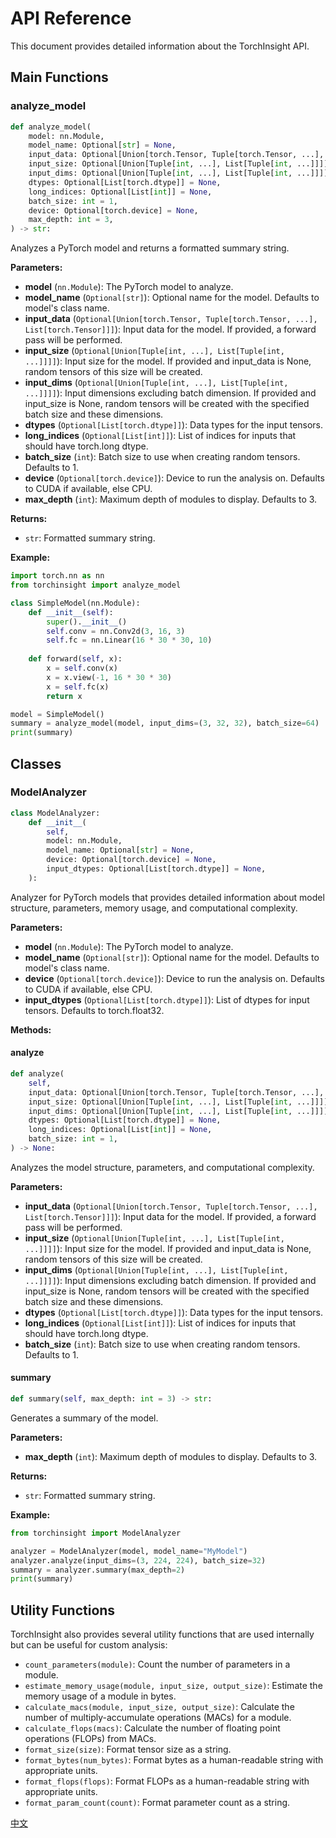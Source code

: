 # API Reference

This document provides detailed information about the TorchInsight API.

## Main Functions

### analyze_model

```python
def analyze_model(
    model: nn.Module,
    model_name: Optional[str] = None,
    input_data: Optional[Union[torch.Tensor, Tuple[torch.Tensor, ...], List[torch.Tensor]]] = None,
    input_size: Optional[Union[Tuple[int, ...], List[Tuple[int, ...]]]] = None,
    input_dims: Optional[Union[Tuple[int, ...], List[Tuple[int, ...]]]] = None,
    dtypes: Optional[List[torch.dtype]] = None,
    long_indices: Optional[List[int]] = None,
    batch_size: int = 1,
    device: Optional[torch.device] = None,
    max_depth: int = 3,
) -> str:
```

Analyzes a PyTorch model and returns a formatted summary string.

**Parameters:**

- **model** (`nn.Module`): The PyTorch model to analyze.
- **model_name** (`Optional[str]`): Optional name for the model. Defaults to model's class name.
- **input_data** (`Optional[Union[torch.Tensor, Tuple[torch.Tensor, ...], List[torch.Tensor]]]`): Input data for the model. If provided, a forward pass will be performed.
- **input_size** (`Optional[Union[Tuple[int, ...], List[Tuple[int, ...]]]]`): Input size for the model. If provided and input_data is None, random tensors of this size will be created.
- **input_dims** (`Optional[Union[Tuple[int, ...], List[Tuple[int, ...]]]]`): Input dimensions excluding batch dimension. If provided and input_size is None, random tensors will be created with the specified batch size and these dimensions.
- **dtypes** (`Optional[List[torch.dtype]]`): Data types for the input tensors.
- **long_indices** (`Optional[List[int]]`): List of indices for inputs that should have torch.long dtype.
- **batch_size** (`int`): Batch size to use when creating random tensors. Defaults to 1.
- **device** (`Optional[torch.device]`): Device to run the analysis on. Defaults to CUDA if available, else CPU.
- **max_depth** (`int`): Maximum depth of modules to display. Defaults to 3.

**Returns:**

- `str`: Formatted summary string.

**Example:**

```python
import torch.nn as nn
from torchinsight import analyze_model

class SimpleModel(nn.Module):
    def __init__(self):
        super().__init__()
        self.conv = nn.Conv2d(3, 16, 3)
        self.fc = nn.Linear(16 * 30 * 30, 10)
        
    def forward(self, x):
        x = self.conv(x)
        x = x.view(-1, 16 * 30 * 30)
        x = self.fc(x)
        return x

model = SimpleModel()
summary = analyze_model(model, input_dims=(3, 32, 32), batch_size=64)
print(summary)
```

## Classes

### ModelAnalyzer

```python
class ModelAnalyzer:
    def __init__(
        self,
        model: nn.Module,
        model_name: Optional[str] = None,
        device: Optional[torch.device] = None,
        input_dtypes: Optional[List[torch.dtype]] = None,
    ):
```

Analyzer for PyTorch models that provides detailed information about model structure, parameters, memory usage, and computational complexity.

**Parameters:**

- **model** (`nn.Module`): The PyTorch model to analyze.
- **model_name** (`Optional[str]`): Optional name for the model. Defaults to model's class name.
- **device** (`Optional[torch.device]`): Device to run the analysis on. Defaults to CUDA if available, else CPU.
- **input_dtypes** (`Optional[List[torch.dtype]]`): List of dtypes for input tensors. Defaults to torch.float32.

**Methods:**

#### analyze

```python
def analyze(
    self,
    input_data: Optional[Union[torch.Tensor, Tuple[torch.Tensor, ...], List[torch.Tensor]]] = None,
    input_size: Optional[Union[Tuple[int, ...], List[Tuple[int, ...]]]] = None,
    input_dims: Optional[Union[Tuple[int, ...], List[Tuple[int, ...]]]] = None,
    dtypes: Optional[List[torch.dtype]] = None,
    long_indices: Optional[List[int]] = None,
    batch_size: int = 1,
) -> None:
```

Analyzes the model structure, parameters, and computational complexity.

**Parameters:**

- **input_data** (`Optional[Union[torch.Tensor, Tuple[torch.Tensor, ...], List[torch.Tensor]]]`): Input data for the model. If provided, a forward pass will be performed.
- **input_size** (`Optional[Union[Tuple[int, ...], List[Tuple[int, ...]]]]`): Input size for the model. If provided and input_data is None, random tensors of this size will be created.
- **input_dims** (`Optional[Union[Tuple[int, ...], List[Tuple[int, ...]]]]`): Input dimensions excluding batch dimension. If provided and input_size is None, random tensors will be created with the specified batch size and these dimensions.
- **dtypes** (`Optional[List[torch.dtype]]`): Data types for the input tensors.
- **long_indices** (`Optional[List[int]]`): List of indices for inputs that should have torch.long dtype.
- **batch_size** (`int`): Batch size to use when creating random tensors. Defaults to 1.

#### summary

```python
def summary(self, max_depth: int = 3) -> str:
```

Generates a summary of the model.

**Parameters:**

- **max_depth** (`int`): Maximum depth of modules to display. Defaults to 3.

**Returns:**

- `str`: Formatted summary string.

**Example:**

```python
from torchinsight import ModelAnalyzer

analyzer = ModelAnalyzer(model, model_name="MyModel")
analyzer.analyze(input_dims=(3, 224, 224), batch_size=32)
summary = analyzer.summary(max_depth=2)
print(summary)
```

## Utility Functions

TorchInsight also provides several utility functions that are used internally but can be useful for custom analysis:

- `count_parameters(module)`: Count the number of parameters in a module.
- `estimate_memory_usage(module, input_size, output_size)`: Estimate the memory usage of a module in bytes.
- `calculate_macs(module, input_size, output_size)`: Calculate the number of multiply-accumulate operations (MACs) for a module.
- `calculate_flops(macs)`: Calculate the number of floating point operations (FLOPs) from MACs.
- `format_size(size)`: Format tensor size as a string.
- `format_bytes(num_bytes)`: Format bytes as a human-readable string with appropriate units.
- `format_flops(flops)`: Format FLOPs as a human-readable string with appropriate units.
- `format_param_count(count)`: Format parameter count as a string.

[中文](api_zh.md)
